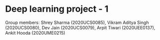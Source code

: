 # Deep learning project - 1
Group members: Shrey Sharma (2020UCS0085), Vikram Aditya Singh (2020UCS0080), Dev Jain (2020UCS0079), Arpit Tiwari (2020UEE0137), Ankit Hooda (2020UME0215)
